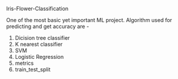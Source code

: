 Iris-Flower-Classification

One of the most basic yet important ML project. Algorithm used for predicting and get accuracy are -
1) Dicision tree classifier
2) K nearest classifier
3) SVM
4) Logistic Regression
5) metrics
6) train_test_split
